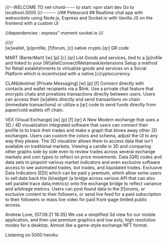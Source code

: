 ///--WELCOME TO net-chord-----
to start: npm start dev
Go to localhost:3000
///-------
//## Petescord ##
Realtime chat app with websockets using Node.js, 
Express and Socket.io 
with Vanilla JS on the frontend with a custom UI

//dependencies :
express"
moment 
socket.io
///



/////  
[w]wallet, [p]profile, [f]forum, [c] native crypto [qr] QR code

MART
(BarterMart) [w] [p] [c] [qr]
List Goods and services, tied to a [p]rofile and linked to your [W]alletConnect/Metamask/extensions
Setup a method for Retail establishments to virtualize goods and services on a Social Platform which is incentivized with a native [c]ryptocurrency.

CLAN(destine) 
[Private Messaging] [w] [p] [f]
Connect directly with contacts and wallet recipients via a $link. Use a private chat feature that encrypts chats and privatizes transactions directly between users. Users can access their [w]allets directly and send transactions on chain (immediate transactions) or utilize a [qr] code to send funds directly from paper/cold wallets off chain.

VEX 
(Visual Exchange) [w] [p] [f] [qr]
A New Modern exchange that uses a 3D / 4D visualization integrated software that users can connect their profile to to track their trades and make a graph that blows away other 2D exchanges.  Users can custom the colors and schema, adjust the UI to any way they please. The 3D visualizer allows them to access data that isn't available on traditional markets. Viewing a candle in 3D and comparing other graphs side by side even to review trades across several exchange markets and coin types to reflect on price movements. Data [QR] codes and data sets to pinpoint various market indicators and even exclusive software access to see automated trades, bot trades, and liquidated trades. Exclusive Data Indicators [EDI] which can be paid y premium, which allow some users to sell data back the (b)widget {a bridge across various API that can also sell parallel trace data,metrics} onto the exchange bridge to reflect variance and arbitrage metrics. Users can post found data to the [f]orums, or exclusive content to their followers, or send live feed for a paid subscription to their followers or mass live video for paid front-page limited public access.

Andrew Love, [07.09.21 18:35]
We use a simplified 3d view for our mobile application, and then use premium graphics and low poly, high resolution modes for a desktop.  Almost like a game-style exchange NFT format.


Listening on 5000 heroku